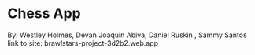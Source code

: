 # Chess App

By: Westley Holmes, Devan Joaquin Abiva, Daniel Ruskin , Sammy Santos
link to site: brawlstars-project-3d2b2.web.app